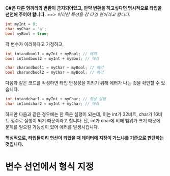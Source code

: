 **C#은 다른 형끼리의 변환이 금지되어있고, 만약 변환을 하고싶다면 명시적으로 타입을 선언해 주어야 합니다.**
_==> 이러한 특성을 강 타입 언어라고 합니다._

```cs
int myInt = 0;
char myChar = 'a';
bool myBool = true;
```
각 변수가 이러하다고 가정하고,

```cs
int intandbool1 = myInt + myBool; // 에러
bool intandbool2 = myInt + myBool; // 에러

char charandbool1 = myChar + myBool; // 에러
bool charandbool2 = myChar + myBool; // 에러
```
다음과 같은 코드를 작성하면 타입 안정성을 지키기 위해 에러가 나는 것을 확인할 수 있습니다.

```cs
int intandchar1 = myInt + myChar; // 정상 실행
char intandchar2 = myInt + myChar; // 에러
```
하지만 다음과 같은 경우에는 한 쪽은 실행이 되는데,
이는 int가 32비트, char가 16비트 정수로 실행이 되기 때문이라고 합니다.
단, int가 char에 비해 범위가 크기 때문에 문제를 일으킬 가능성이 있어 에러를 발생시킵니다.

**핵심적으로, 타입들끼리 연산이 되었을 때 데이터에 지장이 가느냐를 기준으로 판단하는 것입니다.**

# 변수 선언에서 형식 지정
